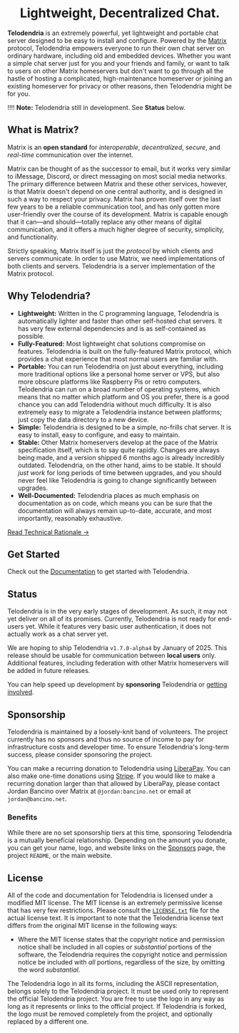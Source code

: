 <h1 style="text-align: center;">Lightweight, Decentralized Chat.</h1>

**Telodendria** is an extremely powerful, yet lightweight and portable
chat server designed to be easy to install and configure. Powered by
the [Matrix](https://matrix.org) protocol, Telodendria empowers
everyone to run their own chat server on ordinary hardware, including
old and embedded devices. Whether you want a simple chat server just
for you and your friends and family, or want to talk to users on other
Matrix homeservers but don't want to go through all the hastle of
hosting a complicated, high-maintenance homeserver or joining an
existing homeserver for privacy or other reasons, then Telodendria
might be for you.

!!!! **Note:** Telodendria still in development. See **Status** below.

## What is Matrix?

Matrix is an **open standard** for *interoperable*, *decentralized*,
*secure*, and *real-time* communication over the internet.

Matrix can be thought of as the successor to email, but it works
very similar to iMessage, Discord, or direct messaging on most
social media networks. The primary difference between Matrix and these
other services, however, is that Matrix doesn't depend on one central
authority, and is designed in such a way to respect your privacy.
Matrix has proven itself over the last few
years to be a reliable communication tool, and has only gotten more
user-friendly over the course of its development. Matrix is capable
enough that it can&mdash;and should&mdash;totally replace any other
means of digital communication, and it offers a much higher degree
of security, simplicity, and functionality.

Strictly speaking, Matrix itself is just the *protocol* by which
clients and servers communicate. In order to use Matrix, we need
implementations of both clients and servers. Telodendria is a server
implementation of the Matrix protocol.

## Why Telodendria?

- **Lightweight:** Written in the C programming language, Telodendria
is automatically lighter and faster than other self-hosted chat servers.
It has very few external dependencies and is as self-contained as
possible.
- **Fully-Featured:** Most lightweight chat solutions compromise on
features. Telodendria is built on the fully-featured Matrix protocol,
which provides a chat experience that most normal users are familiar
with.
- **Portable:** You can run Telodendria on just about everything,
including more traditional options like a personal home server or VPS,
but also more obscure platforms like Raspberry Pis or retro computers.
Telodendria can run on a broad number of operating systems, which means
that no matter which platform and OS you prefer, there is a good chance
you can add Telodendria without much difficulty. It is also extremely
easy to migrate a Telodendria instance between platforms; just copy the
data directory to a new device.
- **Simple:** Telodendria is designed to be a simple, no-frills
chat server. It is easy to install, easy to configure, and easy to
maintain.
- **Stable:** Other Matrix homeservers develop at the pace of the
Matrix specification itself, which is to say quite rapidly. Changes are
always being made, and a version shipped 6 months ago is already
incredibly outdated. Telodendria, on the other hand, aims to be stable.
It should *just work* for long periods of time between upgrades, and
you should never feel like Telodendria is going to change significantly
between upgrades.
- **Well-Documented:** Telodendria places as much emphasis on documentation as on code, which means you can be sure that the documentation will always remain up-to-date, accurate, and most importantly, reasonably exhaustive.

[Read Technical Rationale &rightarrow;](https://git.telodendria.io/Telodendria/Telodendria/src/branch/master/docs/dev/rationale.md)

## Get Started

Check out the [Documentation](https://git.telodendria.io/Telodendria/telodendria/src/branch/master/docs/README.md) to get started with
Telodendria.

## Status

Telodendria is in the very early stages of development. As such, it may
not yet deliver on all of its promises. Currently, Telodendria is not
ready for end-users yet. While it features very basic user
authentication, it does not actually work as a chat server yet.

We are hoping to ship Telodendria `v1.7.0-alpha4` by January of 2025. This
release should be usable for communication between **local users**
only. Additional features, including federation with other Matrix
homeservers will be added in future releases.

You can help speed up development by **sponsoring**
Telodendria or [getting involved](https://git.telodendria.io/Telodendria/Telodendria/src/branch/master/docs/CONTRIBUTING.md).

## Sponsorship

Telodendria is maintained by a loosely-knit band of volunteers. The
project currently has no sponsors and thus no source of income to
pay for infrastructure costs and developer time. To ensure
Telodendria's long-term success, please consider sponsoring the
project.

You can make a recurring donation to Telodendria using
[LiberaPay](https://liberapay.com/Telodendria/donate). You can also make
one-time donations using
[Stripe](https://donate.stripe.com/8wM29AfF5bRJc48eUU). If you would
like to make a recurring donation larger than that allowed by
LiberaPay, please contact Jordan Bancino over Matrix at
`@jordan:bancino.net` or email at `jordan@bancino.net`.

### Benefits

While there are no set sponsorship tiers at this time, sponsoring
Telodendria is a mutually beneficial relationship. Depending on the
amount you donate, you can get your name, logo, and website links
on the [Sponsors](../sponsors) page, the project `README`, or the
main website.

## License

All of the code and documentation for Telodendria is licensed under a
modified MIT license. The MIT license is an extremely permissive
license that has very few restrictions. Please consult the
[`LICENSE.txt`](https://git.telodendria.io/Telodendria/Telodendria/src/branch/master/LICENSE.txt) file for the actual license text. It is
important to note that the Telodendria license text differs from the
original MIT license in the following ways:

- Where the MIT license states that the copyright notice and permission
notice shall be included in all copies or *substantial* portions of the
software, the Telodendria requires the copyright notice and
permission notice be included with *all* portions, regardless of the
size, by omitting the word *substantial*.

The Telodendria logo in all its forms, including the ASCII
representation, belongs solely to the Telodendria project. It must be
used only to represent the official Telodendria project. You are free
to use the logo in any way as long as it represents or links to the
official project. If Telodendria is forked, the logo must be removed
completely from the project, and optionally replaced by a different
one.
